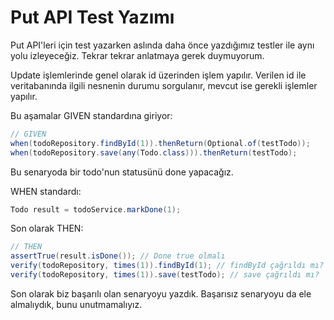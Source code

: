 # Put API Test Yazımı

Put API'leri için test yazarken aslında daha önce yazdığımız testler ile aynı yolu izleyeceğiz. Tekrar tekrar anlatmaya gerek duymuyorum.

Update işlemlerinde genel olarak id üzerinden işlem yapılır. Verilen id ile veritabanında ilgili nesnenin durumu sorgulanır, mevcut ise gerekli işlemler yapılır.

Bu aşamalar GIVEN standardına giriyor:

```java
// GIVEN
when(todoRepository.findById(1)).thenReturn(Optional.of(testTodo));
when(todoRepository.save(any(Todo.class))).thenReturn(testTodo);
```

Bu senaryoda bir todo'nun statusünü done yapacağız.

WHEN standardı:

```java
Todo result = todoService.markDone(1);
```

Son olarak THEN:

```java
// THEN
assertTrue(result.isDone()); // Done true olmalı
verify(todoRepository, times(1)).findById(1); // findById çağrıldı mı?
verify(todoRepository, times(1)).save(testTodo); // save çağrıldı mı?
```

Son olarak biz başarılı olan senaryoyu yazdık. Başarısız senaryoyu da ele almalıydık, bunu unutmamalıyız.